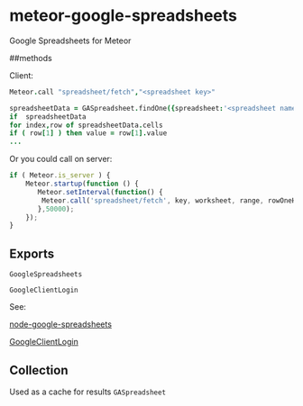 meteor-google-spreadsheets
==========================

Google Spreadsheets for Meteor



##methods

Client:

 ```coffeescript   
Meteor.call "spreadsheet/fetch","<spreadsheet key>"

spreadsheetData = GASpreadsheet.findOne({spreadsheet:'<spreadsheet name or number>'})
if  spreadsheetData
for index,row of spreadsheetData.cells
if ( row[1] ) then value = row[1].value
...
```	

Or you could call on server:

```javascript	
if ( Meteor.is_server ) {
    Meteor.startup(function () {
       Meteor.setInterval(function() {
        Meteor.call('spreadsheet/fetch', key, worksheet, range, rowOneHeader)
       },50000);
    });
}

```	
## Exports

`GoogleSpreadsheets`

`GoogleClientLogin`

See:

[node-google-spreadsheets](https://github.com/samcday/node-google-spreadsheets)

[GoogleClientLogin](https://github.com/Ajnasz/GoogleClientLogin)


## Collection
Used as a cache for results `GASpreadsheet`
